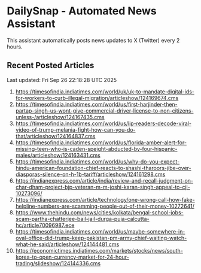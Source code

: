 # DailySnap - Automated News Assistant

This assistant automatically posts news updates to X (Twitter) every 2 hours.

## Recent Posted Articles

Last updated: Fri Sep 26 22:18:28 UTC 2025

1. https://timesofindia.indiatimes.com/world/uk/uk-to-mandate-digital-ids-for-workers-to-curb-illegal-migration/articleshow/124169674.cms
2. https://timesofindia.indiatimes.com/world/us/first-harjinder-then-partap-singh-us-wont-give-commercial-driver-license-to-non-citizens-unless-/articleshow/124167435.cms
3. https://timesofindia.indiatimes.com/world/us/lip-readers-decode-viral-video-of-trump-melania-fight-how-can-you-do-that/articleshow/124164837.cms
4. https://timesofindia.indiatimes.com/world/us/florida-amber-alert-for-missing-teen-who-is-caden-speight-abducted-by-four-hispanic-males/articleshow/124163431.cms
5. https://timesofindia.indiatimes.com/world/us/why-do-you-expect-hindu-american-foundation-chief-reacts-to-shashi-tharoors-jibe-over-diasporas-silence-on-h-1b-tariff/articleshow/124161298.cms
6. https://indianexpress.com/article/india/review-and-recall-judgment-on-char-dham-project-bjp-veteran-m-m-joshi-karan-singh-appeal-to-cji-10273096/
7. https://indianexpress.com/article/technology/one-wrong-call-how-fake-helpline-numbers-are-scamming-people-out-of-their-money-10272641/
8. https://www.thehindu.com/news/cities/kolkata/bengal-school-jobs-scam-partha-chatterjee-bail-jail-durga-puja-calcutta-hc/article70096987.ece
9. https://timesofindia.indiatimes.com/world/us/maybe-somewhere-in-oval-office-did-trump-keep-pakistan-pm-army-chief-waiting-watch-what-he-said/articleshow/124144481.cms
10. https://economictimes.indiatimes.com/markets/stocks/news/south-korea-to-open-currency-market-for-24-hour-trading/slideshow/124144336.cms
